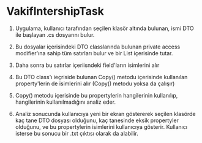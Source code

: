 # VakifIntershipTask
1) Uygulama, kullanıcı tarafından seçilen klasör altında bulunan, ismi DTO ile başlayan .cs dosyarını bulur.


2) Bu dosyalar içerisindeki DTO classlarında bulunan private access modifier'ına sahip tüm satırları bulur ve bir List<String> içerisinde tutar.


3) Daha sonra bu satırlar içeriisndeki field'ların isimlerini alır


4) Bu DTO class'ı ieçriside bulunan Copy() metodu içerisinde kullanılan property'lerin de isimlerini alır (Copy() metodu yoksa da çalışır)


5) Copy() metodu içerisinde bu propertylerin hangilerinin kullanılıp, hangilerinin kullanılmadığını analiz eder.


6) Analiz sonucunda kullanıcıya yeni bir ekran göstererek seçilen klasörde kaç tane DTO dosyası olduğunu, kaç tanesinde eksik propertyler olduğunu, ve bu propertylerin isimlerini kullanıcıya gösterir. Kullanıcı isterse bu sonucu bir .txt çıktısı olarak da alabilir.


